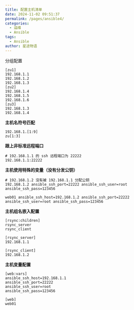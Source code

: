 ```yaml
---
title: 配置主机清单
date: 2024-11-02 09:51:37
permalink: /pages/ansible4/
categories:
  - 运维
  - Ansible
tags:
  - Ansible
author: 星途物语
---
```

分组配置

```
[zu1]
192.168.1.1
192.168.1.2
192.168.1.3
[zu2]
192.168.1.4
192.168.1.5
192.168.1.6
[zu3]
192.168.1.3
192.168.1.4
```

**主机名符号匹配**

```
192.168.1.[1:9]
zu[1:3]
```

**跟上非标准远程端口**

```
# 192.168.1.1 的 ssh 远程端口为 22222
192.168.1.1:22222
```

**主机使用特殊的变量（没有分发公钥）**

```
# 192.168.1.2 没有被 192.168.1.1 分配公钥
192.168.1.2 ansible_ssh_port=22222 ansible_ssh_user=root ansible_ssh_pass=123456

web01 ansible_ssh_host=192.168.1.2 ansible_ssh_port=22222 ansible_ssh_user=root ansible_ssh_pass=123456
```

**主机组名嵌入配置**

```
[rsync:children]
rsync_server
rsync_client

[rsync_server]
192.168.1.1

[rsync_client]
192.168.1.2
```

**主机变量配置**

```
[web:vars]
ansible_ssh_host=192.168.1.1
ansible_ssh_port=22222
ansible_ssh_user=root
ansible_ssh_pass=123456

[web]
web01
```